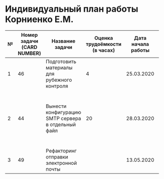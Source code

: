 # Индивидуальный план работы Корниенко Е.М.

| № | Номер задачи (CARD NUMBER) | Название задачи | Оценка трудоёмкости (в часах) | Дата начала работы | Дата сдачи | Ссылка на Pull Request | Комментарий |
|---|---|---|---|---|---|---|---|
| 1 | 46 |  Подготовить материалы для рубежного контроля | 4 |  25.03.2020 | 27.03.2020 |  https://github.com/akruzhalov/city_for_all/pull/19 |   |
| 2 | 44 |  Вынести конфигурацию SMTP сервера в отдельный файл | 20 | 28.03.2020 | 10.05.2020 |  https://github.com/akruzhalov/city_for_all/pull/51 | Много времени было потрачено на изучение материала работы, а также на настройку среды  |
| 3 | 49 | Рефакторинг отправки электронной почты |   | 13.05.2020 |   |   |   |
